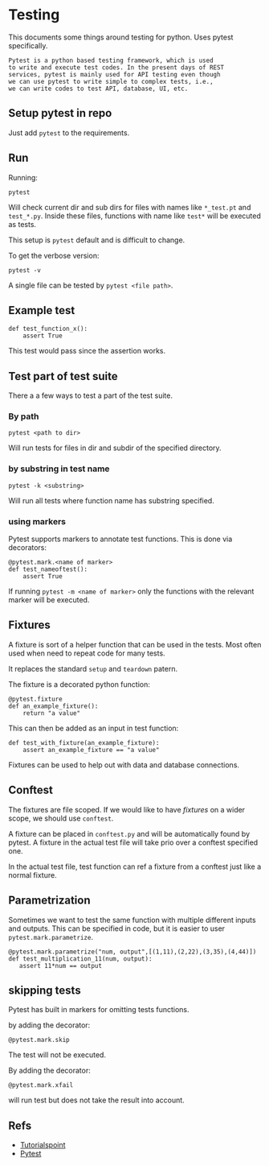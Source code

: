# Testing

This documents some things around testing for python.
Uses pytest specifically.

```
Pytest is a python based testing framework, which is used
to write and execute test codes. In the present days of REST
services, pytest is mainly used for API testing even though
we can use pytest to write simple to complex tests, i.e.,
we can write codes to test API, database, UI, etc.
```

## Setup pytest in repo

Just add `pytest` to the requirements.

## Run

Running:

```
pytest
```

Will check current dir and sub dirs for files with names like `*_test.pt`
and `test_*.py`. Inside these files, functions with name like `test*` will
be executed as tests.

This setup is `pytest` default and is difficult to change.

To get the verbose version:

`pytest -v`

A single file can be tested by `pytest <file path>`.

## Example test

```
def test_function_x():
    assert True

```

This test would pass since the assertion works.

## Test part of test suite

There a a few ways to test a part of the test suite.

### By path

```
pytest <path to dir>
```

Will run tests for files in dir and subdir of
the specified directory.

### by substring in test name

```
pytest -k <substring>
```

Will run all tests where function name
has substring specified.

### using markers

Pytest supports markers to annotate test functions. This
is done via decorators:

```
@pytest.mark.<name of marker>
def test_nameoftest():
    assert True

```

If running `pytest -m <name of marker>` only the functions with the
relevant marker will be executed.

## Fixtures

A fixture is sort of a helper function that can be used in the tests.
Most often used when need to repeat code for many tests.

It replaces the standard `setup` and `teardown` patern.

The fixture is a decorated python function:

```
@pytest.fixture
def an_example_fixture():
    return "a value"

```

This can then be added as an input in test function:

```
def test_with_fixture(an_example_fixture):
    assert an_example_fixture == "a value"

```

Fixtures can be used to help out with data and database connections.

## Conftest

The fixtures are file scoped. If we would like to have *fixtures* on
a wider scope, we should use `conftest`.

A fixture can be placed in `conftest.py` and will be automatically
found by pytest. A fixture in the actual test file will take prio
over a conftest specified one.

In the actual test file, test function can ref a fixture from a
conftest just like a normal fixture.

## Parametrization

Sometimes we want to test the same function with multiple different
inputs and outputs. This can be specified in code, but it is easier to user `pytest.mark.parametrize`.

```
@pytest.mark.parametrize("num, output",[(1,11),(2,22),(3,35),(4,44)])
def test_multiplication_11(num, output):
   assert 11*num == output
```

## skipping tests

Pytest has built in markers for omitting tests functions.

by adding the decorator:

```
@pytest.mark.skip
```

The test will not be executed.

By adding the decorator:

```
@pytest.mark.xfail
```

will run test but does not take the result into account.

## Refs

- [Tutorialspoint](https://www.tutorialspoint.com/pytest)
- [Pytest](https://docs.pytest.org/en/7.1.x/)
